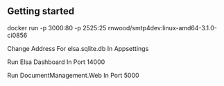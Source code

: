 ## Getting started

docker run -p 3000:80 -p 2525:25 rnwood/smtp4dev:linux-amd64-3.1.0-ci0856

Change Address For elsa.sqlite.db In Appsettings

Run Elsa Dashboard In Port 14000

Run DocumentManagement.Web In Port 5000

